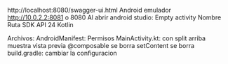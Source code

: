 http://localhost:8080/swagger-ui.html
Android emulador http://10.0.2.2:8081 o 8080
Al abrir android studio:
    Empty activity
    Nombre
    Ruta
    SDK API 24 
    Kotlin

Archivos:
    AndroidManifest:
        Permisos
    MainActivity.kt:
        con split arriba muestra vista previa
        @composable se borra
        setContent se borra
    build.gradle: cambiar la configuracion
